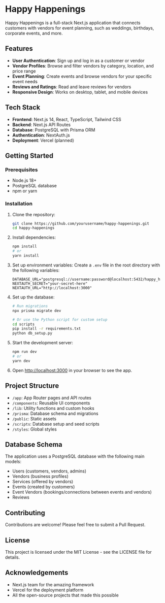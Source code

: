# Happy Happenings

Happy Happenings is a full-stack Next.js application that connects customers with vendors for event planning, such as weddings, birthdays, corporate events, and more.

## Features

- **User Authentication**: Sign up and log in as a customer or vendor
- **Vendor Profiles**: Browse and filter vendors by category, location, and price range
- **Event Planning**: Create events and browse vendors for your specific event needs
- **Reviews and Ratings**: Read and leave reviews for vendors
- **Responsive Design**: Works on desktop, tablet, and mobile devices

## Tech Stack

- **Frontend**: Next.js 14, React, TypeScript, Tailwind CSS
- **Backend**: Next.js API Routes
- **Database**: PostgreSQL with Prisma ORM
- **Authentication**: NextAuth.js
- **Deployment**: Vercel (planned)

## Getting Started

### Prerequisites

- Node.js 18+
- PostgreSQL database
- npm or yarn

### Installation

1. Clone the repository:
   ```bash
   git clone https://github.com/yourusername/happy-happenings.git
   cd happy-happenings
   ```

2. Install dependencies:
   ```bash
   npm install
   # or
   yarn install
   ```

3. Set up environment variables:
   Create a `.env` file in the root directory with the following variables:
   ```
   DATABASE_URL="postgresql://username:password@localhost:5432/happy_happenings"
   NEXTAUTH_SECRET="your-secret-here"
   NEXTAUTH_URL="http://localhost:3000"
   ```

4. Set up the database:
   ```bash
   # Run migrations
   npx prisma migrate dev
   
   # Or use the Python script for custom setup
   cd scripts
   pip install -r requirements.txt
   python db_setup.py
   ```

5. Start the development server:
   ```bash
   npm run dev
   # or
   yarn dev
   ```

6. Open [http://localhost:3000](http://localhost:3000) in your browser to see the app.

## Project Structure

- `/app`: App Router pages and API routes
- `/components`: Reusable UI components
- `/lib`: Utility functions and custom hooks
- `/prisma`: Database schema and migrations
- `/public`: Static assets
- `/scripts`: Database setup and seed scripts
- `/styles`: Global styles

## Database Schema

The application uses a PostgreSQL database with the following main models:
- Users (customers, vendors, admins)
- Vendors (business profiles)
- Services (offered by vendors)
- Events (created by customers)
- Event Vendors (bookings/connections between events and vendors)
- Reviews

## Contributing

Contributions are welcome! Please feel free to submit a Pull Request.

## License

This project is licensed under the MIT License - see the LICENSE file for details.

## Acknowledgements

- Next.js team for the amazing framework
- Vercel for the deployment platform
- All the open-source projects that made this possible
